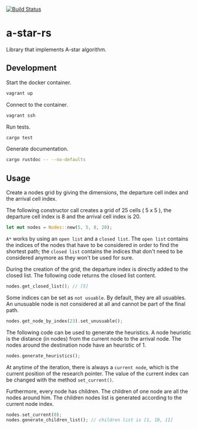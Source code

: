 [![Build Status](https://travis-ci.org/jean553/a-star-rs.svg?branch=master)](https://travis-ci.org/jean553/a-star-rs)

# a-star-rs

Library that implements A-star algorithm.

## Development

Start the docker container.

```bash
vagrant up
```

Connect to the container.

```bash
vagrant ssh
```

Run tests.

```bash
cargo test
```

Generate documentation.

```bash
cargo rustdoc -- --no-defaults
```

## Usage

Create a nodes grid by giving the dimensions, the departure cell index
and the arrival cell index.

The following constructor call creates a grid of 25 cells ( 5 x 5 ),
the departure cell index is 8 and the arrival cell index is 20.

```rust
let mut nodes = Nodes::new(5, 5, 8, 20);
```

`A*` works by using an `open list` and a `closed list`. The `open list`
contains the indices of the nodes that have to be considered
in order to find the shortest path; the `closed list` contains
the indices that don't need to be considered anymore as they won't be used
for sure.

During the creation of the grid, the departure index is directly
added to the closed list. The following code returns the closed list content.

```rust
nodes.get_closed_list(); // [5]
```

Some indices can be set as `not usuable`. By default, they are all usuables.
An unusuable node is not considered at all and
cannot be part of the final path.

```rust
nodes.get_node_by_index(23).set_unusuable();
```

The following code can be used to generate the heuristics. A node heuristic
is the distance (in nodes) from the current node to the arrival node.
The nodes around the destination node have an heuristic of 1.

```rust
nodes.generate_heuristics();
```

At anytime of the iteration, there is always a `current node`,
which is the current position of the research pointer.
The value of the current index can be changed with the method
`set_current()`.

Furthermore, every node has children. The children of one node
are all the nodes around him. The children nodes list is generated
according to the current node index.

```rust
nodes.set_current(0);
nodes.generate_children_list(); // children list is [1, 10, 11]
```
